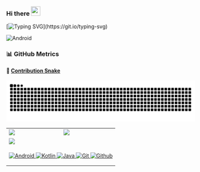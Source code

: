 <!-- ### Hi there 👋-->
### Hi there <img src="https://media.giphy.com/media/hvRJCLFzcasrR4ia7z/giphy.gif" width="25px" height="25px">

[![Typing SVG](https://readme-typing-svg.demolab.com?font=Fira+Code&pause=1000&width=435&lines=I'm+PockerKID.;An+Android+developer.)](https://git.io/typing-svg)

<!--
**PockerKID/PockerKID** is a ✨ _special_ ✨ repository because its `README.md` (this file) appears on your GitHub profile.

Here are some ideas to get you started:

- 🔭 I’m currently working on ...
- 🌱 I’m currently learning ...
- 👯 I’m looking to collaborate on ...
- 🤔 I’m looking for help with ...
- 💬 Ask me about ...
- 📫 How to reach me: ...
- 😄 Pronouns: ...
- ⚡ Fun fact: ...
-->

![Android](https://media.giphy.com/media/f6Q1EjYSrpnxwQsX0b/giphy.gif)

### 📊 GitHub Metrics

#### 🐍 [Contribution Snake](https://github.com/Platane/snk)
<picture>
  <source media="(prefers-color-scheme: dark)" srcset="https://raw.githubusercontent.com/PockerKID/PockerKID/output/github-contribution-grid-snake-dark.svg">
  <source media="(prefers-color-scheme: light)" srcset="https://raw.githubusercontent.com/PockerKID/PockerKID/output/github-contribution-grid-snake.svg">
  <img alt="github contribution grid snake animation" src="https://raw.githubusercontent.com/PockerKID/PockerKID/output/github-contribution-grid-snake.svg">
</picture>

<table border="0" cellpadding='0' cellspacing='0'>
    <tr>
        <td>
            <img src="https://github-readme-stats.vercel.app/api?username=PockerKID&show_icons=true&theme=github&border_radius=8" />
        </td>
        <td>
            <img src="https://github-readme-stats.vercel.app/api/top-langs/?username=PockerKID&layout=compact&theme=github&hide=rich+text+format&langs_count=8&border_radius=8" />
        </td>
    </tr>
    <tr>
        <td colspan="2">
            <a href="https://github.com/ashutosh00710/github-readme-activity-graph">
                <img src="https://github-readme-activity-graph.vercel.app/graph?username=PockerKID&theme=github-light&line=5094F0&point=3878cf&hide_title=false&custom_title=Contributions&radius=8" />
            </a>
        </td>
    </tr>
    <tr>
        <td colspan="2">
            <p align="center"> 
                <a href="https://developer.android.com" target="_blank"  width="50" height="50"> 
                    <img src="https://www.vectorlogo.zone/logos/android/android-ar21.svg" alt="Android"/> 
                </a> 
                <a href="https://kotlinlang.org" target="_blank"  width="50" height="50"> 
                    <img src="https://www.vectorlogo.zone/logos/kotlinlang/kotlinlang-ar21.svg" alt="Kotlin"/> 
                </a>
                <a href="https://www.oracle.com/java/technologies/downloads/" target="_blank"  width="50" height="50"> 
                    <img src="https://www.vectorlogo.zone/logos/java/java-ar21.svg" alt="Java"/> 
                </a>
                <a href="https://git-scm.com/" target="_blank"  width="50" height="50"> 
                    <img src="https://www.vectorlogo.zone/logos/git-scm/git-scm-ar21.svg" alt="Git"/> 
                </a>
                <a href="https://github.com/PockerKID" target="_blank"  width="50" height="50"> 
                    <img src="https://www.vectorlogo.zone/logos/github/github-ar21.svg" alt="Github"/> 
                </a>
            </p>
        </td>
    </tr>
</table>
